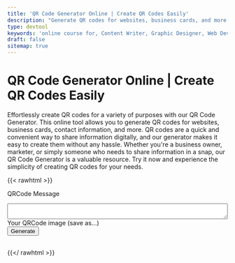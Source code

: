 ```yaml
---
title: 'QR Code Generator Online | Create QR Codes Easily'
description: "Generate QR codes for websites, business cards, and more with our QR Code Generator. Make information sharing quick and convenient. Try it now!"
type: devtool
keywords: 'online course for, Content Writer, Graphic Designer, Web Developer, Software Engineer, Frontend Developer graphic designer, UI designer, digital marketing'
draft: false
sitemap: true
---
```


# QR Code Generator Online | Create QR Codes Easily

Effortlessly create QR codes for a variety of purposes with our QR Code Generator. This online tool allows you to generate QR codes for websites, business cards, contact information, and more. QR codes are a quick and convenient way to share information digitally, and our generator makes it easy to create them without any hassle. Whether you're a business owner, marketer, or simply someone who needs to share information in a snap, our QR Code Generator is a valuable resource. Try it now and experience the simplicity of creating QR codes for your needs.

{{< rawhtml >}}
<form>

<label for="qrcmess">QRCode Message</label>
<textarea style="width: 100%;" type="text" id="qrcmess" name="qrcmess" size="40"></textarea>


<div>
Your QRCode image (save as...)
</div>


<input class="btn button button--primary button--small button--dange" type='button' id='generate' value='Generate'>

</form>

<div id="qrcode" style="margin-top: 30px">
</div>

<script>
        document.getElementById('generate').addEventListener('click', function() {
            const qrCodeText = document.getElementById('qrcmess').value;
            const qrCodeContainer = document.getElementById('qrcode');
            
            // Clear previous QR code if any
            qrCodeContainer.innerHTML = '';

            // Create a QRCode instance
            const qrcode = new QRCode(qrCodeContainer, {
                text: qrCodeText,
                width: 128,
                height: 128,
            });
        });
    </script>
{{</ rawhtml >}}